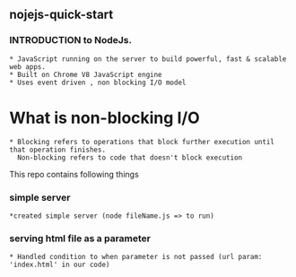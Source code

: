 ## nojejs-quick-start

### INTRODUCTION to NodeJs.
	* JavaScript running on the server to build powerful, fast & scalable web apps.
	* Built on Chrome V8 JavaScript engine
	* Uses event driven , non blocking I/O model

# What is non-blocking I/O
	* Blocking refers to operations that block further execution until that operation finishes. 
	  Non-blocking refers to code that doesn't block execution	

This repo contains following things

### simple server
	*created simple server (node fileName.js => to run)

### serving html file as a parameter
	* Handled condition to when parameter is not passed (url param: 'index.html' in our code)


